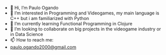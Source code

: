 - 👋 Hi, I’m Paulo Ogando
- 👀 I’m interested in Programming and Videogames, my main language is C++ but i am familiarized with Python
- 🌱 I’m currently learning Functional Programming in Clojure
- 💞️ I’m looking to collaborate on big projects in the videogame industry or in Data Science
- 📫 How to reach me:
-   paulo.ogando2000@gmail.com

<!---
A01751587/A01751587 is a ✨ special ✨ repository because its `README.md` (this file) appears on your GitHub profile.
You can click the Preview link to take a look at your changes.
--->
